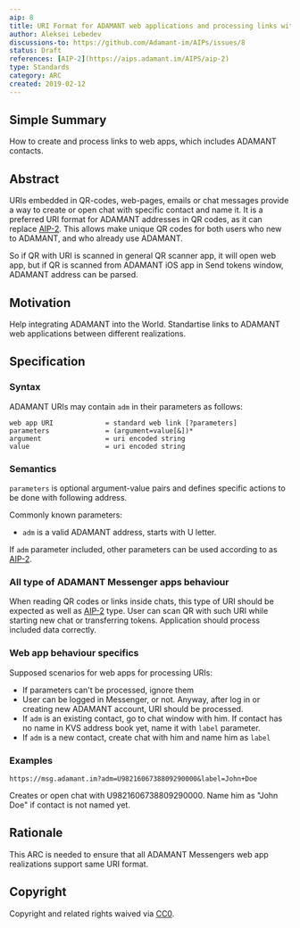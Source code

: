 ```yaml
---
aip: 8
title: URI Format for ADAMANT web applications and processing links with ADAMANT contacts
author: Aleksei Lebedev
discussions-to: https://github.com/Adamant-im/AIPs/issues/8
status: Draft
references: [AIP-2](https://aips.adamant.im/AIPS/aip-2)
type: Standards
category: ARC
created: 2019-02-12
---
```


<!--You can leave these HTML comments in your merged AIP and delete the visible duplicate text guides, they will not appear and may be helpful to refer to if you edit it again. This is the suggested template for new AIPs. Note that an AIP number will be assigned by an editor. When opening a pull request to submit your AIP, please use an abbreviated title in the filename, `aip-draft_title_abbrev.md`. The title should be 44 characters or less.-->

## Simple Summary
How to create and process links to web apps, which includes ADAMANT contacts.

## Abstract
<!--A short (~200 word) description of the technical issue being addressed.-->
URIs embedded in QR-codes, web-pages, emails or chat messages provide a way to create or open chat with specific contact and name it.
It is a preferred URI format for ADAMANT addresses in QR codes, as it can replace [AIP-2](https://aips.adamant.im/AIPS/aip-2). This allows make unique QR codes for both users who new to ADAMANT, and who already use ADAMANT.

So if QR with URI is scanned in general QR scanner app, it will open web app, but if QR is scanned from ADAMANT iOS app in Send tokens window, ADAMANT address can be parsed.

## Motivation
<!--The motivation is critical for AIPs that want to change the protocol. It should clearly explain why the existing protocol specification is inadequate to address the problem that the AIP solves. AIP submissions without sufficient motivation may be rejected outright.-->
Help integrating ADAMANT into the World. Standartise links to ADAMANT web applications between different realizations. 

## Specification
<!--The technical specification should describe the syntax and semantics of any new feature. The specification should be detailed enough to allow competing, interoperable implementations for different platforms.-->
### Syntax
ADAMANT URIs may contain `adm` in their parameters as follows:
```
web app URI             = standard web link [?parameters]
parameters              = (argument=value[&])*
argument                = uri encoded string
value                   = uri encoded string
```

### Semantics

`parameters` is optional argument-value pairs and defines specific actions to be done with following address.

Commonly known parameters:
- `adm` is a valid ADAMANT address, starts with U letter.

If `adm` parameter included, other parameters can be used according to as [AIP-2](https://aips.adamant.im/AIPS/aip-2#semantics).

### All type of ADAMANT Messenger apps behaviour

When reading QR codes or links inside chats, this type of URI should be expected as well as [AIP-2](https://aips.adamant.im/AIPS/aip-2) type. User can scan QR with such URI while starting new chat or transferring tokens. Application should process included data correctly.

### Web app behaviour specifics
Supposed scenarios for web apps for processing URIs:
- If parameters can't be processed, ignore them
- User can be logged in Messenger, or not. Anyway, after log in or creating new ADAMANT account, URI should be processed.
- If `adm` is an existing contact, go to chat window with him. If contact has no name in KVS address book yet, name it with `label` parameter.
- If `adm` is a new contact, create chat with him and name him as `label`

### Examples
```
https://msg.adamant.im?adm=U9821606738809290000&label=John+Doe
```
Creates or open chat with U9821606738809290000. Name him as "John Doe" if contact is not named yet.

## Rationale
<!--The rationale fleshes out the specification by describing what motivated the design and why particular design decisions were made. It should describe alternate designs that were considered and related work, e.g. how the feature is supported in other languages. The rationale may also provide evidence of consensus within the community, and should discuss important objections or concerns raised during discussion.-->
This ARC is needed to ensure that all ADAMANT Messengers web app realizations support same URI format.


## Copyright
Copyright and related rights waived via [CC0](https://creativecommons.org/publicdomain/zero/1.0/).
